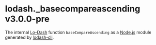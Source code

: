 # lodash._basecompareascending v3.0.0-pre

The internal [Lo-Dash](https://lodash.com/) function `baseCompareAscending` as a [Node.js](http://nodejs.org/) module generated by [lodash-cli](https://www.npmjs.com/package/lodash-cli).
